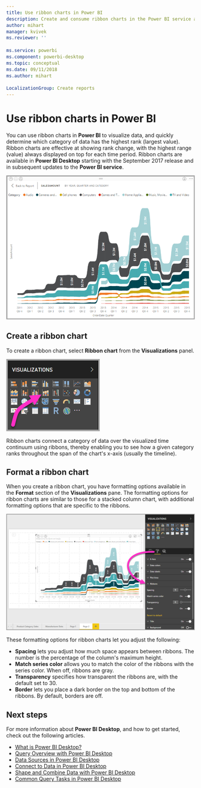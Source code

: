```yaml
---
title: Use ribbon charts in Power BI
description: Create and consume ribbon charts in the Power BI service and Power BI Desktop
author: mihart
manager: kvivek
ms.reviewer: ''

ms.service: powerbi
ms.component: powerbi-desktop
ms.topic: conceptual
ms.date: 09/11/2018
ms.author: mihart

LocalizationGroup: Create reports
---
```

# Use ribbon charts in Power BI
You can use ribbon charts in **Power BI** to visualize data, and quickly determine which category of data has the highest rank (largest value). Ribbon charts are effective at showing rank change, with the highest range (value) always displayed on top for each time period. Ribbon charts are available in **Power BI Desktop** starting with the September 2017 release and in subsequent updates to the **Power BI service**.

![](media/desktop-ribbon-charts/ribbon-charts_01.png)

## Create a ribbon chart
To create a ribbon chart, select **Ribbon chart** from the **Visualizations** panel.

![](media/desktop-ribbon-charts/ribbon-charts_02.png)

Ribbon charts connect a category of data over the visualized time continuum using ribbons, thereby enabling you to see how a given category ranks throughout the span of the chart's x-axis (usually the timeline).

## Format a ribbon chart
When you create a ribbon chart, you have formatting options available in the **Format** section of the **Visualizations** pane. The formatting options for ribbon charts are similar to those for a stacked column chart, with additional formatting options that are specific to the ribbons.

![](media/desktop-ribbon-charts/ribbon-charts_03.png)

These formatting options for ribbon charts let you adjust the following:

* **Spacing** lets you adjust how much space appears between ribbons. The number is the percentage of the column's maximum height.
* **Match series color** allows you to match the color of the ribbons with the series color. When off, ribbons are gray.
* **Transparency** specifies how transparent the ribbons are, with the default set to 30.
* **Border** lets you place a dark border on the top and bottom of the ribbons. By default, borders are off.

## Next steps
For more information about **Power BI Desktop**, and how to get started, check out the following articles.

* [What is Power BI Desktop?](../desktop-what-is-desktop.md)
* [Query Overview with Power BI Desktop](../desktop-query-overview.md)
* [Data Sources in Power BI Desktop](../desktop-data-sources.md)
* [Connect to Data in Power BI Desktop](../desktop-connect-to-data.md)
* [Shape and Combine Data with Power BI Desktop](../desktop-shape-and-combine-data.md)
* [Common Query Tasks in Power BI Desktop](../desktop-common-query-tasks.md)   

